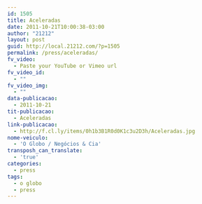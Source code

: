 ```yaml
---
id: 1505
title: Aceleradas
date: 2011-10-21T10:00:38-03:00
author: "21212"
layout: post
guid: http://local.21212.com/?p=1505
permalink: /press/aceleradas/
fv_video:
  - Paste your YouTube or Vimeo url
fv_video_id:
  - ""
fv_video_img:
  - ""
data-publicacao:
  - 2011-10-21
tit-publicacao:
  - Aceleradas
link-publicacao:
  - http://f.cl.ly/items/0h1b3B1R0d0K1c3u2D3h/Aceleradas.jpg
nome-veiculo:
  - 'O Globo / Negócios & Cia'
transposh_can_translate:
  - 'true'
categories:
  - press
tags:
  - o globo
  - press
---
```

